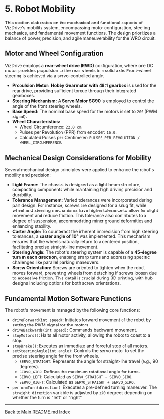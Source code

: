 # 5. Robot Mobility

This section elaborates on the mechanical and functional aspects of VizDrive's mobility system, encompassing motor configuration, steering mechanics, and fundamental movement functions. The design prioritizes a balance of power, precision, and agile maneuverability for the WRO circuit.

## Motor and Wheel Configuration

VizDrive employs a **rear-wheel drive (RWD)** configuration, where one DC motor provides propulsion to the rear wheels in a solid axle. Front-wheel steering is achieved via a servo-controlled angle.

* **Propulsion Motor:** **Hobby Gearmotor with 48:1 gearbox** is used for the rear drive, providing sufficient torque through their integrated gearboxes.
* **Steering Mechanism:** A **Servo Motor SG90** is employed to control the angle of the front steering wheels.
* **Base Speed:** The nominal base speed for the motors is set to `200` (PWM signal).
* **Wheel Characteristics:**
  * Wheel Circumference: `22.0 cm`.
  * Pulses per Revolution (PPR) from encoder: `16.0`.
  * Calculated Pulses per Centimeter: `PULSES_PER_REVOLUTION / WHEEL_CIRCUMFERENCE`.

## Mechanical Design Considerations for Mobility

Several mechanical design principles were applied to enhance the robot's mobility and precision:

* **Light Frame:** The chassis is designed as a light beam structure, compacting components while maintaining high driving precision and durability.
* **Tolerance Management:** Varied tolerances were incorporated during part design. For instance, screws are designed for a snug fit, while wheel and steering mechanisms have higher tolerance to allow for slight movement and reduce friction. This tolerance also contributes to a degree of suspension, accommodating minor ground deformities and enhancing stability.
* **Caster Angle:** To counteract the inherent imprecision from high steering tolerances, a **caster angle of 10°** was implemented. This mechanism ensures that the wheels naturally return to a centered position, facilitating precise straight-line movement.
* **Steering Angle:** The robot's steering system is capable of a **45-degree turn in each direction**, enabling sharp turns and addressing specific challenges like parallel parking maneuvers.
* **Screw Orientation:** Screws are oriented to tighten when the robot moves forward, preventing wheels from detaching if screws loosen due to excessive friction. This detail is crucial during 3D printing, with hub designs including options for both screw orientations.

## Fundamental Motion Software Functions

The robot's movement is managed by the following core functions:

* `driveForward(int speed)`: Initiates forward movement of the robot by setting the PWM signal for the motors.
* `driveBackwards(int speed)`: Commands backward movement.
* `stopMotors()`: Halts all motor activity, allowing the robot to coast to a stop.
* `stopBrake()`: Executes an immediate and forceful stop of all motors.
* `setSteeringAngle(int angle)`: Controls the servo motor to set the precise steering angle for the front wheels.
  * `SERVO_STRAIGHT`: Represents the angle for straight-line travel (e.g., 90 degrees).
  * `SERVO_GIRO`: Defines the maximum rotational angle for turns.
  * `SERVO_LEFT`: Calculated as `SERVO_STRAIGHT - SERVO_GIRO`.
  * `SERVO_RIGHT`: Calculated as `SERVO_STRAIGHT + SERVO_GIRO`.
* `performTurn(direction)`: Executes a pre-defined turning maneuver. The `straight_direction` variable is adjusted by `±90` degrees depending on whether the turn is "left" or "right".

---
[Back to Main README.md Index](../README.md)